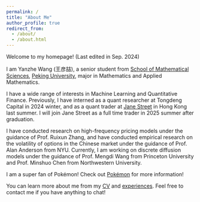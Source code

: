 ```yaml
---
permalink: /
title: "About Me"
author_profile: true
redirect_from: 
  - /about/
  - /about.html
---
```


Welcome to my homepage! (Last edited in Sep. 2024)

I am Yanzhe Wang (王彦喆), a senior student from [School of Mathematical Sciences](https://www.math.pku.edu.cn), [Peking University](https://pku.edu.cn), major in Mathematics and Applied Mathematics.

I have a wide range of interests in Machine Learning and Quantitative Finance. Previously, I have interned as a quant researcher at Tongdeng Capital in 2024 winter, and as a quant trader at [Jane Street](https://www.janestreet.com) in Hong Kong last summer. I will join Jane Street as a full time trader in 2025 summer after graduation.

I have conducted research on high-frequency pricing models under the guidance of Prof. Ruixun Zhang, and have conducted empirical research on the volatility of options in the Chinese market under the guidance of Prof. Alan Anderson from NYU. Currently, I am working on discrete diffusion models under the guidance of Prof. Mengdi Wang from Princeton University and Prof. Minshuo Chen from Northwestern University.

I am a super fan of Pokémon! Check out [Pokémon](https://iceleafzzz.github.io/pokemon) for more information!

You can learn more about me from my [CV](https://iceleafzzz.github.io/cv) and [experiences](https://iceleafzzz.github.io/experiences). Feel free to contact me if you have anything to chat!
